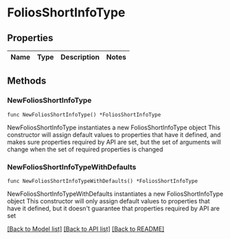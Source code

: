 # FoliosShortInfoType

## Properties

Name | Type | Description | Notes
------------ | ------------- | ------------- | -------------

## Methods

### NewFoliosShortInfoType

`func NewFoliosShortInfoType() *FoliosShortInfoType`

NewFoliosShortInfoType instantiates a new FoliosShortInfoType object
This constructor will assign default values to properties that have it defined,
and makes sure properties required by API are set, but the set of arguments
will change when the set of required properties is changed

### NewFoliosShortInfoTypeWithDefaults

`func NewFoliosShortInfoTypeWithDefaults() *FoliosShortInfoType`

NewFoliosShortInfoTypeWithDefaults instantiates a new FoliosShortInfoType object
This constructor will only assign default values to properties that have it defined,
but it doesn't guarantee that properties required by API are set


[[Back to Model list]](../README.md#documentation-for-models) [[Back to API list]](../README.md#documentation-for-api-endpoints) [[Back to README]](../README.md)


